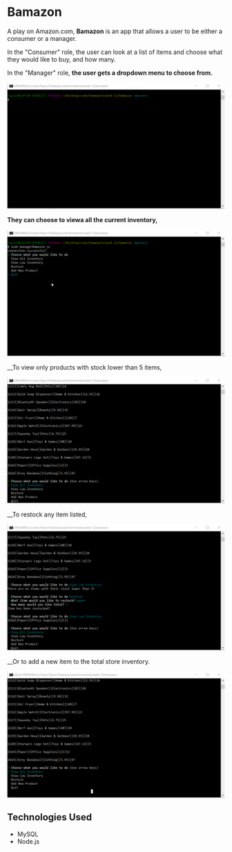 # Bamazon

A play on Amazon.com, __Bamazon__ is an app that allows a user to be either a consumer or a manager. 

In the "Consumer" role, the user can look at a list of items and choose what they would like to buy, and how many.

In the "Manager" role, __the user gets a dropdown menu to choose from.__ 

![](menu.gif)

__They can choose to viewa all the current inventory,__

![](view_all.gif)

__To view only products with stock lower than 5 items, 

![](view_low.gif)

__To restock any item listed,

![](restock.gif)

__Or to add a new item to the total store inventory. 

![](add_new.gif)


## Technologies Used
* MySQL
* Node.js
